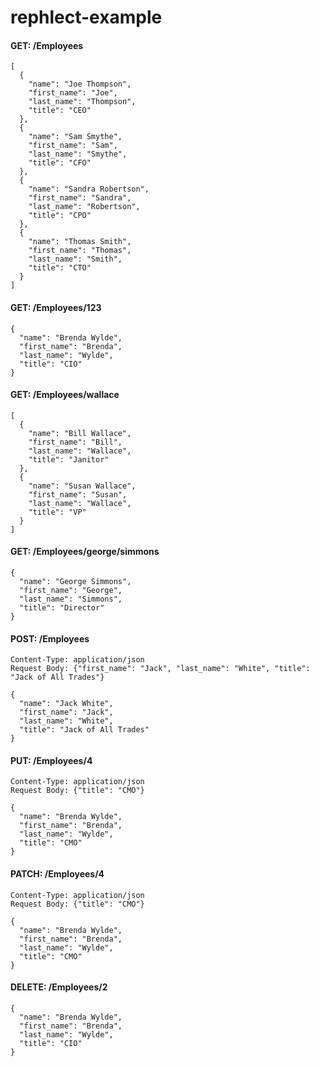 # rephlect-example
#### GET: /Employees
```
[
  {
    "name": "Joe Thompson",
    "first_name": "Joe",
    "last_name": "Thompson",
    "title": "CEO"
  },
  {
    "name": "Sam Smythe",
    "first_name": "Sam",
    "last_name": "Smythe",
    "title": "CFO"
  },
  {
    "name": "Sandra Robertson",
    "first_name": "Sandra",
    "last_name": "Robertson",
    "title": "CPO"
  },
  {
    "name": "Thomas Smith",
    "first_name": "Thomas",
    "last_name": "Smith",
    "title": "CTO"
  }
]
```
#### GET: /Employees/123
```
{
  "name": "Brenda Wylde",
  "first_name": "Brenda",
  "last_name": "Wylde",
  "title": "CIO"
}
```
#### GET: /Employees/wallace
```
[
  {
    "name": "Bill Wallace",
    "first_name": "Bill",
    "last_name": "Wallace",
    "title": "Janitor"
  },
  {
    "name": "Susan Wallace",
    "first_name": "Susan",
    "last_name": "Wallace",
    "title": "VP"
  }
]
```
#### GET: /Employees/george/simmons
```
{
  "name": "George Simmons",
  "first_name": "George",
  "last_name": "Simmons",
  "title": "Director"
}
```
#### POST: /Employees
```
Content-Type: application/json
Request Body: {"first_name": "Jack", "last_name": "White", "title": "Jack of All Trades"}

{
  "name": "Jack White",
  "first_name": "Jack",
  "last_name": "White",
  "title": "Jack of All Trades"
}
```
#### PUT: /Employees/4
```
Content-Type: application/json
Request Body: {"title": "CMO"}

{
  "name": "Brenda Wylde",
  "first_name": "Brenda",
  "last_name": "Wylde",
  "title": "CMO"
}
```
#### PATCH: /Employees/4
```
Content-Type: application/json
Request Body: {"title": "CMO"}

{
  "name": "Brenda Wylde",
  "first_name": "Brenda",
  "last_name": "Wylde",
  "title": "CMO"
}
```
#### DELETE: /Employees/2
```
{
  "name": "Brenda Wylde",
  "first_name": "Brenda",
  "last_name": "Wylde",
  "title": "CIO"
}
```
